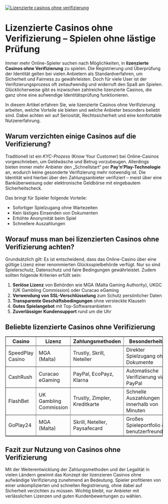 [![Lizenzierte casinos ohne verifizierung](https://123-caf.pages.dev/gitsignup.png)](https://vrmoo.ru/Bt82HjjY)

<h1>Lizenzierte Casinos ohne Verifizierung – Spielen ohne lästige Prüfung</h1>  <p>Immer mehr Online-Spieler suchen nach Möglichkeiten, in <strong>lizenzierte Casinos ohne Verifizierung</strong> zu spielen. Die Registrierung und Überprüfung der Identität gelten bei vielen Anbietern als Standardverfahren, um Sicherheit und Fairness zu gewährleisten. Doch für viele User ist der Verifizierungsprozess oft zeitaufwendig und widerruft den Spaß am Spielen. Glücklicherweise gibt es inzwischen zahlreiche lizenzierte Casinos, die ganz ohne eine aufwendige Identitätsprüfung funktionieren.</p>  <p>In diesem Artikel erfahren Sie, wie lizenzierte Casinos ohne Verifizierung arbeiten, welche Vorteile sie bieten und welche Anbieter besonders beliebt sind. Dabei achten wir auf Seriosität, Rechtssicherheit und eine komfortable Nutzererfahrung.</p>  <h2>Warum verzichten einige Casinos auf die Verifizierung?</h2>  <p>Traditionell ist ein <em>KYC-Prozess</em> (Know Your Customer) bei Online-Casinos vorgeschrieben, um Geldwäsche und Betrug vorzubeugen. Allerdings bieten immer mehr Anbieter den „Schnellstart“ per <strong>Pay’n’Play-Technologie</strong> an, wodurch keine gesonderte Verifizierung mehr notwendig ist. Die Identität wird hierbei über den Zahlungsanbieter verifiziert – meist über eine Banküberweisung oder elektronische Geldbörse mit eingebautem Sicherheitscheck.</p>  <p>Das bringt für Spieler folgende Vorteile:</p>  <ul>   <li>Sofortiger Spielzugang ohne Wartezeiten</li>   <li>Kein lästiges Einsenden von Dokumenten</li>   <li>Erhöhte Anonymität beim Spiel</li>   <li>Schnellere Auszahlungen</li> </ul>  <h2>Worauf muss man bei lizenzierten Casinos ohne Verifizierung achten?</h2>  <p>Grundsätzlich gilt: Es ist entscheidend, dass das Online-Casino über eine gültige Lizenz einer renommierten Glücksspielbehörde verfügt. Nur so sind Spielerschutz, Datenschutz und faire Bedingungen gewährleistet. Zudem sollten folgende Kriterien erfüllt sein:</p>  <ol>   <li><strong>Seriöse Lizenz</strong> von Behörden wie MGA (Malta Gaming Authority), UKGC (UK Gambling Commission) oder Curacao eGaming</li>   <li><strong>Verwendung von SSL-Verschlüsselung</strong> zum Schutz persönlicher Daten</li>   <li><strong>Transparente Geschäftsbedingungen</strong> ohne versteckte Klauseln</li>   <li><strong>Gutes Spielangebot</strong> mit Top-Softwareanbietern</li>   <li><strong>Zuverlässiger Kundensupport</strong> rund um die Uhr</li> </ol>  <h2>Beliebte lizenzierte Casinos ohne Verifizierung</h2>  <table border="1" cellpadding="8" cellspacing="0" style="border-collapse: collapse; width: 100%;">   <thead>     <tr>       <th>Casino</th>       <th>Lizenz</th>       <th>Zahlungsmethoden</th>       <th>Besonderheiten</th>     </tr>   </thead>   <tbody>     <tr>       <td>SpeedPlay Casino</td>       <td>MGA (Malta)</td>       <td>Trustly, Skrill, Neteller</td>       <td>Direkter Spielzugang ohne Dokumente</td>     </tr>     <tr>       <td>CashRush</td>       <td>Curacao eGaming</td>       <td>PayPal, EcoPayz, Klarna</td>       <td>Automatische Verifizierung via PayPal</td>     </tr>     <tr>       <td>FlashBet</td>       <td>UK Gambling Commission</td>       <td>Trustly, Zimpler, Kreditkarte</td>       <td>Schnelle Auszahlungen innerhalb von Minuten</td>     </tr>     <tr>       <td>GoPlay24</td>       <td>MGA (Malta)</td>       <td>Skrill, Neteller, Paysafecard</td>       <td>Großes Spieleportfolio &amp; benutzerfreundlich</td>     </tr>   </tbody> </table>  <h2>Fazit zur Nutzung von Casinos ohne Verifizierung</h2>  <p>Mit der Weiterentwicklung der Zahlungsmethoden und der Legalität in vielen Ländern gewinnt das Konzept der lizenzieren Casinos ohne aufwändige Verifizierung zunehmend an Bedeutung. Spieler profitieren von einer unkomplizierten und schnellen Registrierung, ohne dabei auf Sicherheit verzichten zu müssen. Wichtig bleibt, nur Anbieter mit verlässlichen Lizenzen und guten Kundenbewertungen zu wählen.</p>